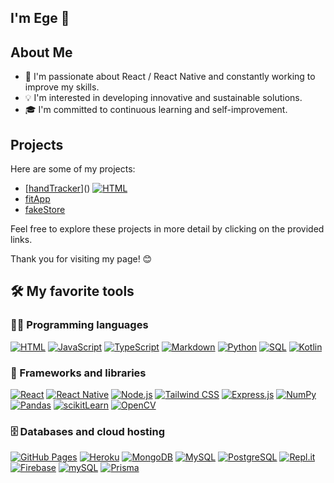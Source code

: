 I'm Ege 👋
---

## About Me

- 🚀 I'm passionate about React / React Native and constantly working to improve my skills.
- 💡 I'm interested in developing innovative and sustainable solutions.
- 🎓 I'm committed to continuous learning and self-improvement.

## Projects

Here are some of my projects:
- [[handTracker](https://img.shields.io/badge/HandTracker-202242
)]()
    <a href="https://github.com/ekeskn/handTracker"><img alt="HTML" src="https://img.shields.io/badge/HandTracker-202242
"></a>
- [fitApp](https://github.com/ekeskn/fitApp)
- [fakeStore](https://github.com/ekeskn/fakestore)
  

Feel free to explore these projects in more detail by clicking on the provided links.

Thank you for visiting my page! 😊

## 🛠️ My favorite tools

### 👨‍💻 Programming languages

<p>
    <a href="#"><img alt="HTML" src="https://img.shields.io/badge/HTML-E34F26.svg?logo=html5&logoColor=white"></a>
    <a href="#"><img alt="JavaScript" src="https://img.shields.io/badge/JavaScript-F7DF1E.svg?logo=javascript&logoColor=black"></a>
    <a href="#"><img alt="TypeScript" src="https://img.shields.io/badge/TypeScript-007ACC.svg?logo=typescript&logoColor=white"></a>
    <a href="#"><img alt="Markdown" src="https://img.shields.io/badge/Markdown-000000.svg?logo=markdown&logoColor=white"></a>
    <a href="#"><img alt="Python" src="https://img.shields.io/badge/Python-14354C.svg?logo=python&logoColor=white"></a>
    <a href="#"><img alt="SQL" src="https://custom-icon-badges.herokuapp.com/badge/SQL-025E8C.svg?logo=database&logoColor=white"></a>
    <a href="#"><img alt="Kotlin" src="https://img.shields.io/badge/kotlin-%237F52FF.svg?logo=kotlin&logoColor=white"></a>
</p>

### 🧰 Frameworks and libraries

<p>
    <a href="#"><img alt="React" src="https://img.shields.io/badge/React-20232a.svg?logo=react&logoColor=%2361DAFB"></a>
    <a href="#"><img alt="React Native" src="https://img.shields.io/badge/React_Native-20232a.svg?logo=react&logoColor=%2361DAFB""></a>
    <a href="#"><img alt="Node.js" src="https://img.shields.io/badge/Node.js-43853D.svg?logo=node.js&logoColor=white"></a>
    <a href="#"><img alt="Tailwind CSS" src="https://img.shields.io/badge/tailwindcss-%2338B2AC.svg?logo=tailwind-css&logoColor=white"></a>
    <a href="#"><img alt="Express.js" src="https://img.shields.io/badge/Express.js-404d59.svg?logo=express&logoColor=white"></a>
    <a href="#"><img alt="NumPy" src="https://img.shields.io/badge/Numpy-013243.svg?logo=numpy&logoColor=white"></a>
    <a href="#"><img alt="Pandas" src="https://img.shields.io/badge/Pandas-150458.svg?logo=pandas&logoColor=white"></a>
    <a href="#"><img alt="scikitLearn" src="https://img.shields.io/badge/scikit--learn-%23F7931E.svg?logo=scikit-learn&logoColor=white"></a>
    <a href="#"><img alt="OpenCV" src="https://img.shields.io/badge/opencv-%23white.svg?logo=opencv&logoColor=white"></a>
</p>

### 🗄️ Databases and cloud hosting

<p>
    <a href="#"><img alt="GitHub Pages" src="https://img.shields.io/badge/GitHub%20Pages-327FC7.svg?logo=github&logoColor=white"></a>
    <a href="#"><img alt="Heroku" src="https://img.shields.io/badge/Heroku-430098.svg?logo=heroku&logoColor=white"></a>
    <a href="#"><img alt="MongoDB" src ="https://img.shields.io/badge/MongoDB-4ea94b.svg?logo=mongodb&logoColor=white"></a>
    <a href="#"><img alt="MySQL" src="https://img.shields.io/badge/MySQL-00f.svg?logo=mysql&logoColor=white"></a>
    <a href="#"><img alt="PostgreSQL" src ="https://img.shields.io/badge/PostgreSQL-316192.svg?logo=postgresql&logoColor=white"></a>
    <a href="#"><img alt="Repl.it" src="https://img.shields.io/badge/Repl.it-0D101E.svg?logo=Replit&logoColor=white"></a>
    <a href="#"><img alt="Firebase" src="https://img.shields.io/badge/Firebase-039BE5?logo=Firebase&logoColor=white"></a>
    <a href="#"><img alt="mySQL" src="https://img.shields.io/badge/mysql-%2300f.svg?logo=mysql&logoColor=white"></a>
    <a href="#"><img alt="Prisma" src="https://img.shields.io/badge/Prisma-3982CE?&logo=Prisma&logoColor=white"></a>
  
</p>
